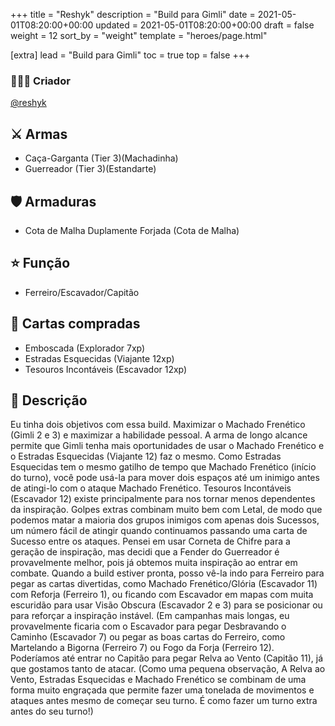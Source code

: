 +++
title = "Reshyk"
description = "Build para Gimli"
date = 2021-05-01T08:20:00+00:00
updated = 2021-05-01T08:20:00+00:00
draft = false
weight = 12
sort_by = "weight"
template = "heroes/page.html"

[extra]
lead = "Build para Gimli"
toc = true
top = false
+++

### 🙋🏻‍♂️ Criador

[@reshyk](https://www.reddit.com/r/JourneysInMiddleEarth/comments/p3whof/a_nonstandard_build_for_every_character/)

## ⚔️ Armas

- Caça-Garganta (Tier 3)(Machadinha)
- Guerreador (Tier 3)(Estandarte)

## 🛡️ Armaduras

- Cota de Malha Duplamente Forjada (Cota de Malha)

## ⭐️ Função

- Ferreiro/Escavador/Capitão

## 🎴 Cartas compradas

- Emboscada (Explorador 7xp)
- Estradas Esquecidas (Viajante 12xp)
- Tesouros Incontáveis (Escavador 12xp)

## 📖 Descrição

Eu tinha dois objetivos com essa build. Maximizar o Machado Frenético (Gimli 2 e 3) e maximizar a habilidade pessoal. A arma de longo alcance permite que Gimli tenha mais oportunidades de usar o Machado Frenético e o Estradas Esquecidas (Viajante 12) faz o mesmo. Como Estradas Esquecidas tem o mesmo gatilho de tempo que Machado Frenético (início do turno), você pode usá-la para mover dois espaços até um inimigo antes de atingi-lo com o ataque Machado Frenético. Tesouros Incontáveis (Escavador 12) existe principalmente para nos tornar menos dependentes da inspiração. Golpes extras combinam muito bem com Letal, de modo que podemos matar a maioria dos grupos inimigos com apenas dois Sucessos, um número fácil de atingir quando continuamos passando uma carta de Sucesso entre os ataques. Pensei em usar Corneta de Chifre para a geração de inspiração, mas decidi que a Fender do Guerreador é provavelmente melhor, pois já obtemos muita inspiração ao entrar em combate. Quando a build estiver pronta, posso vê-la indo para Ferreiro para pegar as cartas divertidas, como Machado Frenético/Glória (Escavador 11) com Reforja (Ferreiro 1), ou ficando com Escavador em mapas com muita escuridão para usar Visão Obscura (Escavador 2 e 3) para se posicionar ou para reforçar a inspiração instável. (Em campanhas mais longas, eu provavelmente ficaria com o Escavador para pegar Desbravando o Caminho (Escavador 7) ou pegar as boas cartas do Ferreiro, como Martelando a Bigorna (Ferreiro 7) ou Fogo da Forja (Ferreiro 12). Poderíamos até entrar no Capitão para pegar Relva ao Vento (Capitão 11), já que gostamos tanto de atacar. (Como uma pequena observação, A Relva ao Vento, Estradas Esquecidas e Machado Frenético se combinam de uma forma muito engraçada que permite fazer uma tonelada de movimentos e ataques antes mesmo de começar seu turno. É como fazer um turno extra antes do seu turno!)
